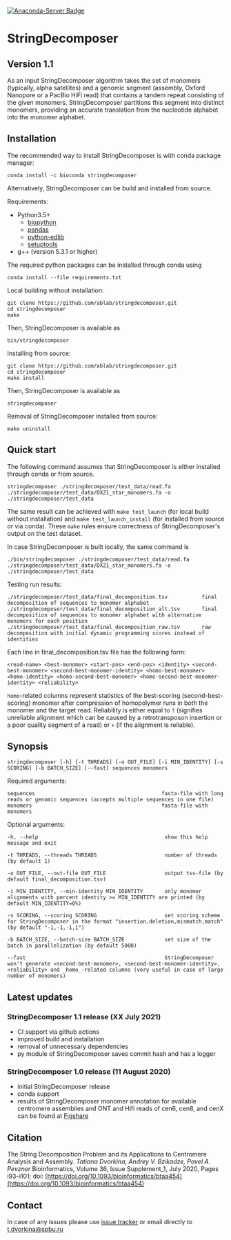 [![Anaconda-Server Badge](https://anaconda.org/bioconda/stringdecomposer/badges/installer/conda.svg)](https://anaconda.org/bioconda/stringdecomposer)

# StringDecomposer

## Version 1.1

As an input StringDecomposer algorithm takes the set of monomers (typically, alpha satellites) and a genomic segment (assembly, Oxford Nanopore or a PacBio HiFi read) that contains a tandem repeat consisting of the given monomers.
StringDecomposer partitions this segment into distinct monomers, providing an accurate translation from the nucleotide alphabet into the monomer alphabet.


## Installation

The recommended way to install StringDecomposer is with conda package manager:
```
conda install -c bioconda stringdecomposer
```


Alternatively, StringDecomposer can be build and installed from source.

Requirements:
- Python3.5+
    - [biopython](https://biopython.org/wiki/Download)
    - [pandas](https://pypi.org/project/pandas/)
    - [python-edlib](https://pypi.org/project/edlib/)
    - [setuptools](https://pypi.org/project/setuptools/)
- g++ (version 5.3.1 or higher)

The required python packages can be installed through conda using 

    conda install --file requirements.txt

Local building without installation:

    git clone https://github.com/ablab/stringdecomposer.git
    cd stringdecomposer
    make

Then, StringDecomposer is available as

    bin/stringdecomposer


Installing from source:

    git clone https://github.com/ablab/stringdecomposer.git
    cd stringdecomposer
    make install

Then, StringDecomposer is available as

    stringdecomposer

Removal of StringDecomposer installed from source:

    make uninstall

## Quick start
The following command assumes that StringDecomposer is either installed through conda or from source.

    stringdecomposer ./stringdecomposer/test_data/read.fa ./stringdecomposer/test_data/DXZ1_star_monomers.fa -o ./stringdecomposer/test_data

The same result can be achieved with `make test_launch` (for local build without installation) and
`make test_launch_install` (for installed from source or via conda).
These `make` rules ensure correctness of StringDecomposer's output on the test dataset.

In case StringDecomposer is built locally, the same command is

    ./bin/stringdecomposer ./stringdecomposer/test_data/read.fa ./stringdecomposer/test_data/DXZ1_star_monomers.fa -o ./stringdecomposer/test_data

Testing run results:

    ./stringdecomposer/test_data/final_decomposition.tsv           final decomposition of sequences to monomer alphabet
    ./stringdecomposer/test_data/final_decomposition_alt.tsv       final decomposition of sequences to monomer alphabet with alternative monomers for each position
    ./stringdecomposer/test_data/final_decomposition_raw.tsv       raw decomposition with initial dynamic programming scores instead of identities

Each line in final_decomposition.tsv file has the following form:

    <read-name> <best-monomer> <start-pos> <end-pos> <identity> <second-best-monomer> <second-best-monomer-identity> <homo-best-monomer> <homo-identity> <homo-second-best-monomer> <homo-second-best-monomer-identity> <reliability>

`homo`-related columns represent statistics of the best-scoring (second-best-scoring) monomer after compression of homopolymer runs in both the monomer and the target read.
Reliability is either equal to `?` (signifies unreliable alignment which can be caused by a retrotransposon insertion or a poor quality segment of a read) or `+` (if the alignment is reliable).


## Synopsis

    stringdecomposer [-h] [-t THREADS] [-o OUT_FILE] [-i MIN_IDENTITY] [-s SCORING] [-b BATCH_SIZE] [--fast] sequences monomers

Required arguments:

    sequences                                         fasta-file with long reads or genomic sequences (accepts multiple sequences in one file)
    monomers                                          fasta-file with monomers

Optional arguments:

    -h, --help                                         show this help message and exit

    -t THREADS, --threads THREADS                      number of threads (by default 1)

    -o OUT_FILE, --out-file OUT_FILE                   output tsv-file (by default final_decomposition.tsv)

    -i MIN_IDENTITY, --min-identity MIN_IDENTITY       only monomer alignments with percent identity >= MIN_IDENTITY are printed (by default MIN_IDENTITY=0%)

    -s SCORING, --scoring SCORING                      set scoring scheme for StringDecomposer in the format "insertion,deletion,mismatch,match" (by default "-1,-1,-1,1")

    -b BATCH_SIZE, --batch-size BATCH_SIZE             set size of the batch in parallelization (by default 5000)

    --fast                                             StringDecomposer won't generate <second-best-monomer>, <second-best-monomer-identity>, <reliability> and _homo_-related columns (very useful in case of large number of monomers)

## Latest updates

### StringDecomposer 1.1 release (XX July 2021)

* CI support via github actions
* improved build and installation
* removal of unnecessary dependencies 
* py module of StringDecomposer saves commit hash and has a logger

### StringDecomposer 1.0 release (11 August 2020)

* initial StringDecomposer release
* conda support
* results of StringDecomposer monomer annotation for available centromere assemblies and ONT and Hifi reads of cen6, cen8, and cenX can be found at [Figshare](https://doi.org/10.6084/m9.figshare.12783371)


## Citation

The String Decomposition Problem and its Applications to Centromere Analysis and Assembly. *Tatiana Dvorkina, Andrey V. Bzikadze, Pavel A. Pevzner* Bioinformatics, Volume 36, Issue Supplement_1, July 2020, Pages i93–i101; doi: [https://doi.org/10.1093/bioinformatics/btaa454](https://doi.org/10.1093/bioinformatics/btaa454)

## Contact

In case of any issues please use [issue tracker](https://github.com/ablab/stringdecomposer/issues) or email directly to [t.dvorkina@spbu.ru](mailto:t.dvorkina@spbu.ru)
